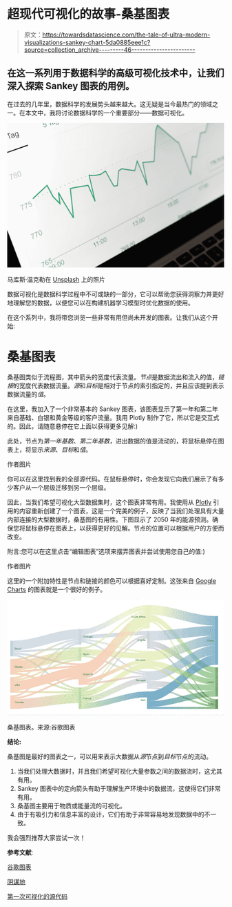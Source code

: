 # 超现代可视化的故事-桑基图表

> 原文：<https://towardsdatascience.com/the-tale-of-ultra-modern-visualizations-sankey-chart-5da0885eee1c?source=collection_archive---------46----------------------->

## 在这一系列用于数据科学的高级可视化技术中，让我们深入探索 Sankey 图表的用例。

在过去的几年里，数据科学的发展势头越来越大。这无疑是当今最热门的领域之一。在本文中，我将讨论数据科学的一个重要部分——数据可视化。

![](img/092457fcd449aa1adb68f841f181e786.png)

马库斯·温克勒在 [Unsplash](https://unsplash.com?utm_source=medium&utm_medium=referral) 上的照片

数据可视化是数据科学过程中不可或缺的一部分，它可以帮助您获得洞察力并更好地理解您的数据，以便您可以在构建机器学习模型时优化数据的使用。

在这个系列中，我将带您浏览一些非常有用但尚未开发的图表。让我们从这个开始:

# 桑基图表

桑基图类似于流程图，其中箭头的宽度代表流量。*节点*是数据流出和流入的值，*链接*的宽度代表数据流量。*源*和*目标*是相对于节点的索引指定的，并且应该提到表示数据流量的*值*。

在这里，我加入了一个非常基本的 Sankey 图表，该图表显示了第一年和第二年来自基础、白银和黄金等级的客户流量。我用 Plotly 制作了它，所以它是交互式的。因此，请随意悬停在它上面以获得更多见解:)

此处，节点为*第一年基数*、*第二年基数*，进出数据的值是流动的，将鼠标悬停在图表上，将显示*来源*、*目标*和*值*。

作者图片

你可以在这里找到我的全部源代码。在鼠标悬停时，你会发现它向我们展示了有多少客户从一个层级迁移到另一个层级。

因此，当我们希望可视化大型数据集时，这个图表非常有用。我使用从 [Plotly](https://plotly.com/python/sankey-diagram/) 引用的内容重新创建了一个图表，这是一个完美的例子，反映了当我们处理具有大量内部连接的大型数据时，桑基图的有用性。下图显示了 2050 年的能源预测。确保您将鼠标悬停在图表上，以获得更好的见解。节点的位置可以根据用户的方便而改变。

附言:您可以在这里点击“编辑图表”选项来摆弄图表并尝试使用您自己的值:)

作者图片

这里的一个附加特性是节点和链接的颜色可以根据喜好定制。这张来自 [Google Charts](https://developers.google.com/chart/interactive/docs/gallery/sankey) 的图表就是一个很好的例子。

![](img/785537529876419ab55afcfa5838dc7b.png)

桑基图表。来源:谷歌图表

**结论:**

桑基图是最好的图表之一，可以用来表示大数据从*源*节点到*目标*节点的流动。

1.  当我们处理大数据时，并且我们希望可视化大量参数之间的数据流时，这尤其有用。
2.  Sankey 图表中的定向箭头有助于理解生产环境中的数据流，这使得它们非常有用。
3.  桑基图主要用于物质或能量流的可视化。
4.  由于有吸引力和信息丰富的设计，它们有助于非常容易地发现数据中的不一致。

我会强烈推荐大家尝试一次！

**参考文献**:

[谷歌图表](https://developers.google.com/chart/interactive/docs/gallery/sankey)

[阴谋地](https://plotly.com/python/sankey-diagram/)

[第一次可视化的源代码](https://www.kaggle.com/jilkothari/advanced-visualization-sankey-chart)
